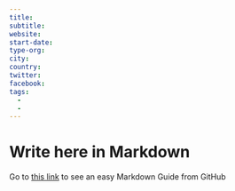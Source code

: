 ```yaml
---
title:
subtitle:
website:
start-date:
type-org:
city:
country:
twitter:
facebook:
tags:
  -
  -
---
```


# Write here in Markdown

Go to [this link](https://guides.github.com/features/mastering-markdown/) to see an easy Markdown Guide from GitHub
